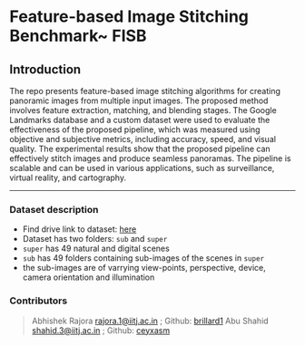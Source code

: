 # Feature-based Image Stitching Benchmark~ FISB

## Introduction
The repo presents feature-based image stitching algorithms for creating panoramic images from multiple input images. The proposed method involves feature extraction, matching, and blending stages. The Google Landmarks database and a custom dataset were used to evaluate the effectiveness of the proposed pipeline, which was measured using objective and subjective metrics, including accuracy, speed, and visual quality. The experimental results show that the proposed pipeline can effectively stitch images and produce seamless panoramas. The pipeline is scalable and can be used in various applications, such as surveillance, virtual reality, and cartography.

---

### Dataset description
* Find drive link to dataset: [here](https://drive.google.com/drive/folders/1rAXDolTE4LfjlyFMU3aIgSzAneIKRIT-?usp=share_link)
* Dataset has two folders: `sub` and `super`
* `super` has 49 natural and digital scenes
* `sub` has 49 folders containing sub-images of the scenes in `super`
* the sub-images are of varrying view-points, perspective, device, camera orientation and illumination


### Contributors
> Abhishek Rajora rajora.1@iitj.ac.in ;  Github: [brillard1](https://github.com/brillard1)
> Abu Shahid shahid.3@iitj.ac.in ; Github: [ceyxasm](https://github.com/ceyxasm)